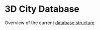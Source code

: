 3D City Database
================

Overview of the current [database structure](postgresql/DbSchema/3dcitydb_schema.pdf)


